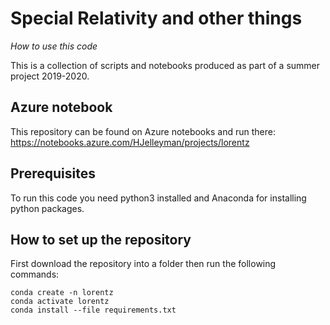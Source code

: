 # Special Relativity and other things

_How to use this code_

This is a collection of scripts and notebooks produced as part of a summer project 2019-2020.

## Azure notebook

This repository can be found on Azure notebooks and run there: https://notebooks.azure.com/HJelleyman/projects/lorentz

## Prerequisites

To run this code you need python3 installed and Anaconda for installing python packages.

## How to set up the repository

First download the repository into a folder then run the following commands:

```
conda create -n lorentz
conda activate lorentz
conda install --file requirements.txt
```